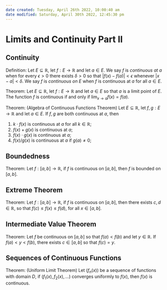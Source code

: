 ```yaml
---
date created: Tuesday, April 26th 2022, 10:00:40 am
date modified: Saturday, April 30th 2022, 12:45:30 pm
---
```


# Limits and Continuity Part II

## Continuity

Definition: Let $E \subseteq \mathbb R$, let $f: E \to \mathbb R$ and let $a \in E$. We say $f$ is *continuous at* $a$ when for every $\epsilon > 0$ there exists $\delta > 0$ so that $|f(x) - f(a)| < \epsilon$ whenever $|x - a| < \delta$. We say $f$ is *continuous on* $E$ when $f$ is continuous at $a$ for all $a \in E$.

Theorem: Let $E \subseteq \mathbb R$, let $f: E \to \mathbb R$ and let $a \in E$ so that $a$ is a limit point of $E$. The function $f$ is continuous if and only if $\lim_{x \to a} f(x) = f(a)$.

Theorem: (Algebra of Continuous Functions Theorem) Let $E \subseteq \mathbb R$, let $f, g: E \to \mathbb R$ and let $a \in E$. If $f, g$ are both continuous at $a$, then

1. $k \cdot f(x)$ is continuous at $a$ for all $k \in \mathbb R$;
2. $f(x) + g(x)$ is continuous at $a$;
3. $f(x) \cdot g(x)$ is continuous at $a$;
4. $f(x) / g(x)$ is continuous at $a$ if $g(a) \ne 0$;

## Boundedness

Theorem: Let $f: [a, b] \to \mathbb R$, if $f$ is continuous on $[a, b]$, then $f$ is bounded on $[a, b]$.

## Extreme Theorem

Theorem: Let $f: [a, b] \to \mathbb R$, if $f$ is continuous on $[a, b]$, then there exists $c, d \in \mathbb R$, so that $f(c) \le f(x) \le f(d)$, for all $x \in [a, b]$.

## Intermediate Value Theorem

Theorem: Let $f$ be continuous on $[a, b]$ so that $f(a) < f(b)$ and let $y \in \mathbb R$. If $f(a) < y < f(b)$, there exists $c \in [a, b]$ so that $f(c) = y$.

## Sequences of Continuous Functions

Theorem: (Uniform Limit Theorem) Let $(f_n(x))$ be a sequence of functions with domain $D$, if $(f_1(x), f_2(x), …)$ converges uniformly to $f(x)$, then $f(x)$ is continuous.
